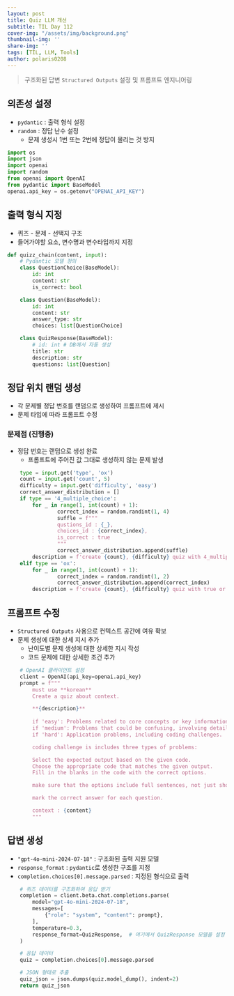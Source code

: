 ```yaml
---
layout: post
title: Quiz LLM 개선
subtitle: TIL Day 112
cover-img: "/assets/img/background.png"
thumbnail-img: ''
share-img: ''
tags: [TIL, LLM, Tools]
author: polaris0208
---
```

> 구조화된 답변 `Structured Outputs` 설정 및 프롬프트 엔지니어링

## 의존성 설정
- `pydantic` : 출력 형식 설정
- `random` : 정답 난수 설정
  - 문제 생성시 1번 또는 2번에 정답이 몰리는 것 방지

```py
import os
import json
import openai
import random
from openai import OpenAI
from pydantic import BaseModel
openai.api_key = os.getenv("OPENAI_API_KEY")
```
## 출력 형식 지정
- 퀴즈 - 문제 - 선택지 구조
- 들어가야할 요소, 변수명과 변수타입까지 지정

```py
def quizz_chain(content, input):
    # Pydantic 모델 정의
    class QuestionChoice(BaseModel):
        id: int 
        content: str
        is_correct: bool

    class Question(BaseModel):
        id: int
        content: str
        answer_type: str
        choices: list[QuestionChoice]

    class QuizResponse(BaseModel):
        # id: int # DB에서 자동 생성
        title: str
        description: str
        questions: list[Question]
```

## 정답 위치 랜덤 생성
- 각 문제별 정답 번호를 랜덤으로 생성하여 프롬프트에 제시
- 문제 타입에 따라 프롬프트 수정

### 문제점 (진행중)
- 정답 번호는 랜덤으로 생성 완료
  - 프롬프트에 주어진 값 그대로 생성하지 않는 문제 발생

```py
    type = input.get('type', 'ox')
    count = input.get('count', 5)
    difficulty = input.get('difficulty', 'easy')
    correct_answer_distribution = []
    if type == '4_multiple_choice':
        for _ in range(1, int(count) + 1):
                correct_index = random.randint(1, 4)
                suffle = f"""
                qustions_id : {_},
                choices_id : {correct_index},
                is_correct : true
                """
                correct_answer_distribution.append(suffle)
        description = f'create {count}, {difficulty} quiz with 4_multiple_choice. and follow answer_sheet : {correct_answer_distribution}'
    elif type == 'ox':
        for _ in range(1, int(count) + 1):
                correct_index = random.randint(1, 2)
                correct_answer_distribution.append(correct_index)
        description = f'create {count}, {difficulty} quiz with true or false (O/X). and follow answer_sheet : {correct_answer_distribution}'
```

## 프롬프트 수정
- `Structured Outputs` 사용으로 컨텍스트 공간에 여유 확보
- 문제 생성에 대한 상세 지시 추가
  - 난이도별 문제 생성에 대한 상세한 지시 작성
  - 코드 문제에 대한 상세한 조건 추가

```py
    # OpenAI 클라이언트 설정
    client = OpenAI(api_key=openai.api_key)
    prompt = f"""
        must use **korean**
        Create a quiz about context. 

        **{description}**
   
        if 'easy': Problems related to core concepts or key information.
        if 'medium': Problems that could be confusing, involving detailed information.
        if 'hard': Application problems, including coding challenges.

        coding challenge is includes three types of problems:

        Select the expected output based on the given code.
        Choose the appropriate code that matches the given output.
        Fill in the blanks in the code with the correct options.

        make sure that the options include full sentences, not just short answers

        mark the correct answer for each question.

        context : {content}
        """
```

## 답변 생성
- `"gpt-4o-mini-2024-07-18"` : 구조화된 출력 지원 모델
- `response_format` : `pydantic`로 생성한 구조를 지정
- `completion.choices[0].message.parsed` : 지정된 형식으로 출력

```py
    # 퀴즈 데이터를 구조화하여 응답 받기
    completion = client.beta.chat.completions.parse(
        model="gpt-4o-mini-2024-07-18",
        messages=[
            {"role": "system", "content": prompt},
        ],
        temperature=0.3,
        response_format=QuizResponse,  # 여기에서 QuizResponse 모델을 설정
    )

    # 응답 데이터
    quiz = completion.choices[0].message.parsed

    # JSON 형태로 추출
    quiz_json = json.dumps(quiz.model_dump(), indent=2)
    return quiz_json
```